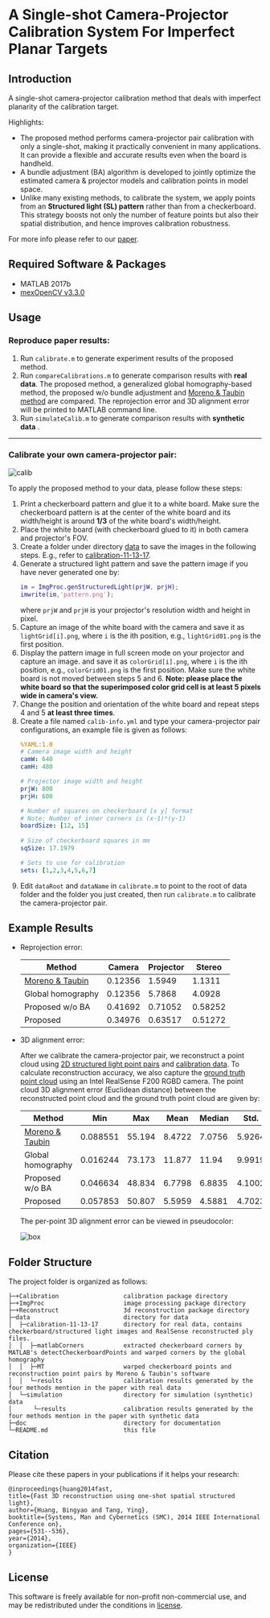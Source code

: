 A Single-shot Camera-Projector Calibration System For Imperfect Planar Targets
===

## Introduction
A single-shot camera-projector calibration method that deals with imperfect planarity of the calibration target. 

Highlights:
* The proposed method performs camera-projector pair calibration with only a single-shot, making it practically convenient in many applications. It can provide a flexible and accurate results even when the board is handheld.
* A bundle adjustment (BA) algorithm is developed to jointly optimize the estimated camera & projector models and calibration points in model space. 
* Unlike many existing methods, to calibrate the system, we apply points from an **Structured light (SL) pattern** rather than from a checkerboard. This strategy boosts not only the number of feature points but also their spatial distribution, and hence improves calibration robustness.

For more info please refer to our [paper][1].

## Required Software & Packages
* MATLAB 2017b
* [mexOpenCV v3.3.0][2]

## Usage
### Reproduce paper results:
1. Run `calibrate.m` to generate experiment results of the proposed method.
2. Run `compareCalibrations.m` to generate comparison results with **real data**.  The proposed method, a generalized global homography-based method, the proposed w/o bundle adjustment and [Moreno & Taubin method][3] are compared. The reprojection error and 3D alignment error will be printed to MATLAB command line.
3. Run `simulateCalib.m` to generate comparison results with **synthetic data** .

----
### Calibrate your own camera-projector pair:
![calib](doc/calib.gif)

To apply the proposed method to your data, please follow these steps:
1. Print a checkerboard pattern and glue it to a white board. Make sure the checkerboard pattern is at the center of the white board and its width/height is around **1/3** of the white board's width/height.
2. Place the white board (with checkerboard glued to it) in both camera and projector's FOV.
3. Create a folder under directory [data](data) to save the images in the following steps. E.g., refer to [calibration-11-13-17](data/calibration-11-13-17).
4. Generate a structured light pattern and save the pattern image if you have never generated one by:
    ```matlab
    im = ImgProc.genStructuredLight(prjW, prjH);
    imwrite(im,'pattern.png');
    ```
    where `prjW` and `prjH` is your projector's resolution width and height in pixel. 
5. Capture an image of the white board with the camera and save it as `lightGrid[i].png`, where `i` is the ith position, e.g.,  `lightGrid01.png` is the first position.
6. Display the pattern image in full screen mode on your projector and capture an image. and save it as `colorGrid[i].png`, where `i` is the ith position, e.g.,  `colorGrid01.png` is the first position. Make sure the white board is not moved between steps 5 and 6. **Note: please place the white board so that the superimposed color grid cell is at least 5 pixels wide in camera's view.**
7. Change the position and orientation of the white board and repeat steps 4 and 5 **at least three times**.
8. Create a file named `calib-info.yml` and type your camera-projector pair configurations, an example file is given as follows:
    ```yaml
    %YAML:1.0
    # Camera image width and height
    camW: 640
    camH: 480

    # Projector image width and height
    prjW: 800
    prjH: 600

    # Number of squares on checkerboard [x y] format
    # Note: Number of inner corners is (x-1)*(y-1)
    boardSize: [12, 15]
        
    # Size of checkerboard squares in mm
    sqSize: 17.1979

    # Sets to use for calibration
    sets: [1,2,3,4,5,6,7]
    ```
9. Edit `dataRoot` and `dataName` in  `calibrate.m` to point to the root of data folder and the folder you just created, then run `calibrate.m` to calibrate the camera-projector pair.

## Example Results
* Reprojection error:

    | Method              | Camera  | Projector | Stereo  |
    |---------------------|---------|-----------|---------|
    |[Moreno & Taubin][3] | 0.12356 | 1.5949    | 1.1311  |
    | Global homography   | 0.12356 | 5.7868    | 4.0928  |
    | Proposed w/o BA     | 0.41692 | 0.71052   | 0.58252 |
    | Proposed            | 0.34976 | 0.63517   | 0.51272 |

* 3D alignment error:
    
    After we calibrate the camera-projector pair, we reconstruct a point cloud using [2D structured light point pairs](data/calibration-11-13-17/MT/Set10.yml) and [calibration data](data/data/calibration-11-13-17/results). To calculate reconstruction accuracy, we also capture the [ground truth point cloud](data/calibration-11-13-17/recon-10.ply) using an Intel RealSense F200 RGBD camera. The point cloud 3D alignment error (Euclidean distance) between the reconstructed point cloud and the ground truth point cloud are given by:

    | Method              | Min      | Max    | Mean   | Median | Std.   |
    |---------------------|----------|--------|--------|--------|--------|
    |[Moreno & Taubin][3] | 0.088551 | 55.194 | 8.4722 | 7.0756 | 5.9264 |
    | Global homography   | 0.016244 | 73.173 | 11.877 | 11.94  | 9.9919 |
    | Proposed w/o BA     | 0.046634 | 48.834 | 6.7798 | 6.8835 | 4.1002 |
    | Proposed            | 0.057853 | 50.807 | 5.5959 | 4.5881 | 4.7023 |

    The per-point 3D alignment error can be viewed in pseudocolor:

    ![box](doc/box.gif)

 
## Folder Structure
The project folder is organized as follows:

    ├─+Calibration                  calibration package directory
    ├─+ImgProc                      image processing package directory
    ├─+Reconstruct                  3d reconstruction package directory
    ├─data                          directory for data
    │  ├─calibration-11-13-17       directory for real data, contains checkerboard/structured light images and RealSense reconstructed ply files.
    │  │  ├─matlabCorners           extracted checkerboard corners by MATLAB's detectCheckerboardPoints and warped corners by the global homography
    │  │  ├─MT                      warped checkerboard points and reconstruction point pairs by Moreno & Taubin's software
    │  │  └─results                 calibration results generated by the four methods mention in the paper with real data
    │  └─simulation                 directory for simulation (synthetic) data
    │      └─results                calibration results generated by the four methods mention in the paper with synthetic data
    ├─doc                           directory for documentation
    └─README.md                     this file
    
## Citation
Please cite these papers in your publications if it helps your research:

    @inproceedings{huang2014fast,
    title={Fast 3D reconstruction using one-shot spatial structured light},
    author={Huang, Bingyao and Tang, Ying},
    booktitle={Systems, Man and Cybernetics (SMC), 2014 IEEE International Conference on},
    pages={531--536},
    year={2014},
    organization={IEEE}
    }

## License
This software is freely available for non-profit non-commercial use, and may be redistributed under the conditions in [license](LICENSE).


[1]: arxiv
[2]: https://github.com/kyamagu/mexopencv
[3]: http://mesh.brown.edu/calibration/
[4]: https://www.mathworks.com/help/vision/ref/detectcheckerboardpoints.html


